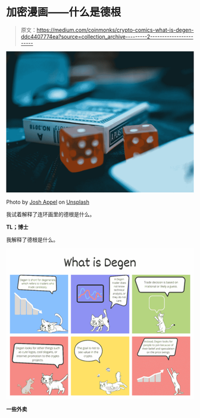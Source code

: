 # 加密漫画——什么是德根

> 原文：<https://medium.com/coinmonks/crypto-comics-what-is-degen-ddc4407774ea?source=collection_archive---------2----------------------->

![](img/500ff40361ea7eada43e843ffaf4bdbe.png)

Photo by [Josh Appel](https://unsplash.com/@joshappel?utm_source=unsplash&utm_medium=referral&utm_content=creditCopyText) on [Unsplash](https://unsplash.com/s/photos/gamble?utm_source=unsplash&utm_medium=referral&utm_content=creditCopyText)

我试着解释了连环画里的德根是什么。

**TL；博士**

我解释了德根是什么。

![](img/53d81be5b11b87b30d479125a7186fd5.png)

**一些外卖**